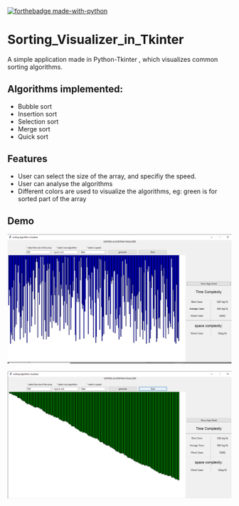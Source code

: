 [![forthebadge made-with-python](https://forthebadge.com/images/badges/made-with-python.svg)](https://www.python.org/)
<br>

# Sorting_Visualizer_in_Tkinter
A simple application made in Python-Tkinter , which visualizes common sorting algorithms.

## Algorithms implemented:
- Bubble sort
- Insertion sort
- Selection sort
- Merge sort
- Quick sort

## Features
- User can select the size of the array, and specifiy the speed.
- User can analyse the algorithms
- Different colors are used to visualize the algorithms, eg: green is for sorted part of the array

## Demo
![](image_1.png)

![](image_2.png)
